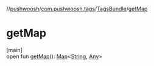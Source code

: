 //[pushwoosh](../../../index.md)/[com.pushwoosh.tags](../index.md)/[TagsBundle](index.md)/[getMap](get-map.md)

# getMap

[main]\
open fun [getMap](get-map.md)(): [Map](https://developer.android.com/reference/kotlin/java/util/Map.html)&lt;[String](https://developer.android.com/reference/kotlin/java/lang/String.html), [Any](https://kotlinlang.org/api/latest/jvm/stdlib/kotlin-stdlib/kotlin/-any/index.html)&gt;
